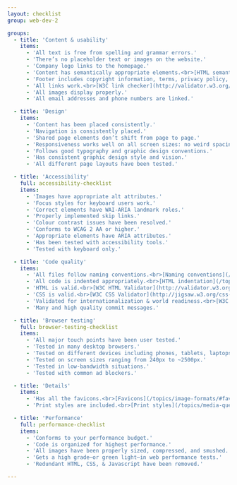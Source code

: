```yaml
---
layout: checklist
group: web-dev-2

groups:
  - title: 'Content & usability'
    items:
      - 'All text is free from spelling and grammar errors.'
      - 'There’s no placeholder text or images on the website.'
      - 'Company logo links to the homepage.'
      - 'Content has semantically appropriate elements.<br>[HTML semantics](/topics/html-semantics/)'
      - 'Footer includes copyright information, terms, privacy policy, cookie notice, etc.'
      - 'All links work.<br>[W3C link checker](http://validator.w3.org/checklink), [Integrity](http://peacockmedia.co.uk/integrity/)'
      - 'All images display properly.'
      - 'All email addresses and phone numbers are linked.'

  - title: 'Design'
    items:
      - 'Content has been placed consistently.'
      - 'Navigation is consistently placed.'
      - 'Shared page elements don’t shift from page to page.'
      - 'Responsiveness works well on all screen sizes: no weird spacing issues, no overlapping text, etc.'
      - 'Follows good typography and graphic design conventions.'
      - 'Has consistent graphic design style and vision.'
      - 'All different page layouts have been tested.'

  - title: 'Accessibility'
    full: accessibility-checklist
    items:
      - 'Images have appropriate alt attributes.'
      - 'Focus styles for keyboard users work.'
      - 'Correct elements have WAI-ARIA landmark roles.'
      - 'Properly implemented skip links.'
      - 'Colour contrast issues have been resolved.'
      - 'Conforms to WCAG 2 AA or higher.'
      - 'Appropriate elements have ARIA attributes.'
      - 'Has been tested with accessibility tools.'
      - 'Tested with keyboard only.'

  - title: 'Code quality'
    items:
      - 'All files follow naming conventions.<br>[Naming conventions](/topics/naming-paths-cheat-sheet/)'
      - 'All code is indented appropriately.<br>[HTML indentation](/topics/html-indentation/), [CSS indentation](/topics/css-indentation)'
      - 'HTML is valid.<br>[W3C HTML Validator](http://validator.w3.org/)'
      - 'CSS is valid.<br>[W3C CSS Validator](http://jigsaw.w3.org/css-validator/), [CSS Lint](http://csslint.net/)'
      - 'Validated for internationalization & world readiness.<br>[W3C Internationalization Checker](https://validator.w3.org/i18n-checker/)'
      - 'Many and high quality commit messages.'

  - title: 'Browser testing'
    full: browser-testing-checklist
    items:
      - 'All major touch points have been user tested.'
      - 'Tested in many desktop browsers.'
      - 'Tested on different devices including phones, tablets, laptops, desktops, and televisions.'
      - 'Tested on screen sizes ranging from 240px to ~2500px.'
      - 'Tested in low-bandwidth situations.'
      - 'Tested with common ad blockers.'

  - title: 'Details'
    items:
      - 'Has all the favicons.<br>[Favicons](/topics/image-formats/#favicons)'
      - 'Print styles are included.<br>[Print styles](/topics/media-queries/#print-styles)'

  - title: 'Performance'
    full: performance-checklist
    items:
      - 'Conforms to your performance budget.'
      - 'Code is organized for highest performance.'
      - 'All images have been properly sized, compressed, and smushed.'
      - 'Gets a high grade—or green light—in web performance tests.'
      - 'Redundant HTML, CSS, & Javascript have been removed.'

---
```

